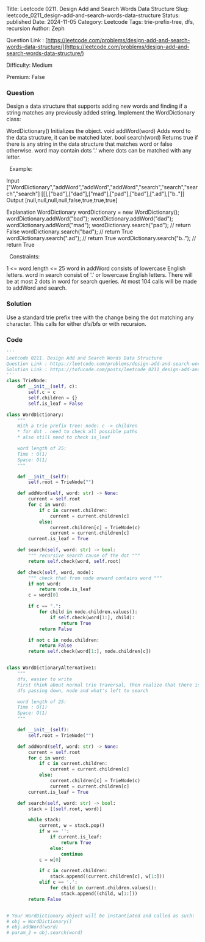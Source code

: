 Title: Leetcode 0211. Design Add and Search Words Data Structure
Slug: leetcode_0211_design-add-and-search-words-data-structure
Status: published
Date: 2024-11-05
Category: Leetcode
Tags: trie-prefix-tree, dfs, recursion
Author: Zeph

Question Link : [https://leetcode.com/problems/design-add-and-search-words-data-structure/](https://leetcode.com/problems/design-add-and-search-words-data-structure/)

Difficulty: Medium

Premium: False

### Question
Design a data structure that supports adding new words and finding if a string matches any previously added string.
Implement the WordDictionary class:

WordDictionary() Initializes the object.
void addWord(word) Adds word to the data structure, it can be matched later.
bool search(word) Returns true if there is any string in the data structure that matches word or false otherwise. word may contain dots '.' where dots can be matched with any letter.

 
Example:

Input
["WordDictionary","addWord","addWord","addWord","search","search","search","search"]
[[],["bad"],["dad"],["mad"],["pad"],["bad"],[".ad"],["b.."]]
Output
[null,null,null,null,false,true,true,true]

Explanation
WordDictionary wordDictionary = new WordDictionary();
wordDictionary.addWord("bad");
wordDictionary.addWord("dad");
wordDictionary.addWord("mad");
wordDictionary.search("pad"); // return False
wordDictionary.search("bad"); // return True
wordDictionary.search(".ad"); // return True
wordDictionary.search("b.."); // return True

 
Constraints:

1 <= word.length <= 25
word in addWord consists of lowercase English letters.
word in search consist of '.' or lowercase English letters.
There will be at most 2 dots in word for search queries.
At most 104 calls will be made to addWord and search.

### Solution

Use a standard trie prefix tree with the change being the dot matching any character. This calls for either dfs/bfs or with recursion.

### Code
```python
'''
Leetcode 0211. Design Add and Search Words Data Structure
Question Link : https://leetcode.com/problems/design-add-and-search-words-data-structure/
Solution Link : https://tofucode.com/posts/leetcode_0211_design-add-and-search-words-data-structure.html
'''
class TrieNode:
    def __init__(self, c):
        self.c = c
        self.children = {}
        self.is_leaf = False

class WordDictionary:
    """
    With a trie prefix tree: node: c -> children
    * for dot . need to check all possible paths
    * also still need to check is_leaf

    word length of 25:
    Time : O(1)
    Space: O(1)
    """

    def __init__(self):
        self.root = TrieNode("")

    def addWord(self, word: str) -> None:
        current = self.root
        for c in word:
            if c in current.children:
                current = current.children[c]
            else:
                current.children[c] = TrieNode(c)
                current = current.children[c]
        current.is_leaf = True

    def search(self, word: str) -> bool:
        """ recursive search cause of the dot """
        return self.check(word, self.root)

    def check(self, word, node):
        """ check that from node onward contains word """
        if not word:
            return node.is_leaf
        c = word[0]

        if c == ".":
            for child in node.children.values():
                if self.check(word[1:], child):
                    return True
            return False

        if not c in node.children:
            return False
        return self.check(word[1:], node.children[c])


class WordDictionaryAlternative1:
    """
    dfs, easier to write
    First think about normal trie traversal, then realize that there is a spit when a '.'
    dfs passing down, node and what's left to search

    word length of 25:
    Time : O(1)
    Space: O(1)
    """

    def __init__(self):
        self.root = TrieNode("")

    def addWord(self, word: str) -> None:
        current = self.root
        for c in word:
            if c in current.children:
                current = current.children[c]
            else:
                current.children[c] = TrieNode(c)
                current = current.children[c]
        current.is_leaf = True

    def search(self, word: str) -> bool:
        stack = [(self.root, word)]

        while stack:
            current, w = stack.pop()
            if w == '':
                if current.is_leaf:
                    return True
                else:
                    continue
            c = w[0]

            if c in current.children:
                stack.append((current.children[c], w[1:]))
            elif c == '.':
                for child in current.children.values():
                    stack.append((child, w[1:]))
        return False


# Your WordDictionary object will be instantiated and called as such:
# obj = WordDictionary()
# obj.addWord(word)
# param_2 = obj.search(word)
```

